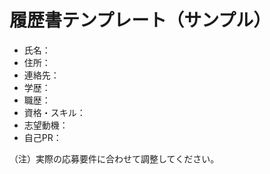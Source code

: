 # 履歴書テンプレート（サンプル）

- 氏名：
- 住所：
- 連絡先：
- 学歴：
- 職歴：
- 資格・スキル：
- 志望動機：
- 自己PR：

（注）実際の応募要件に合わせて調整してください。

